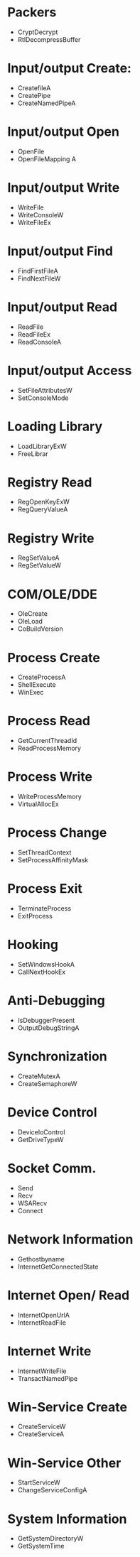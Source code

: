 # Packers
- CryptDecrypt
- RtlDecompressBuffer

# Input/output Create:
- CreatefileA
- CreatePipe
- CreateNamedPipeA

# Input/output Open
- OpenFile
- OpenFileMapping A

# Input/output Write
- WriteFile
- WriteConsoleW
- WriteFileEx

# Input/output Find
- FindFirstFileA
- FindNextFileW

# Input/output Read
- ReadFile
- ReadFileEx
- ReadConsoleA

# Input/output Access
- SetFileAttributesW
- SetConsoleMode

# Loading Library
- LoadLibraryExW
- FreeLibrar

# Registry Read
- RegOpenKeyExW
- RegQueryValueA

# Registry Write
- RegSetValueA
- RegSetValueW

# COM/OLE/DDE
- OleCreate
- OleLoad
- CoBuildVersion

# Process Create
- CreateProcessA
- ShellExecute
- WinExec

# Process Read
- GetCurrentThreadId
- ReadProcessMemory

# Process Write
- WriteProcessMemory
- VirtualAllocEx

# Process Change
- SetThreadContext
- SetProcessAffinityMask

# Process Exit
- TerminateProcess
- ExitProcess

# Hooking
- SetWindowsHookA
- CallNextHookEx

# Anti-Debugging
- IsDebuggerPresent
- OutputDebugStringA

# Synchronization
- CreateMutexA
- CreateSemaphoreW

# Device Control
- DeviceIoControl
- GetDriveTypeW

# Socket Comm.
- Send
- Recv
- WSARecv
- Connect

# Network Information
- Gethostbyname
- InternetGetConnectedState

# Internet Open/ Read
- InternetOpenUrlA
- InternetReadFile

# Internet Write
- InternetWriteFile
- TransactNamedPipe

# Win-Service Create
- CreateServiceW
- CreateServiceA

# Win-Service Other
- StartServiceW
- ChangeServiceConfigA

# System Information
- GetSystemDirectoryW
- GetSystemTime
